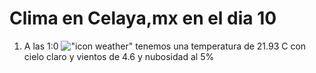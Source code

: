 # Clima en Celaya,mx en el dia 10

1. A las 1:0 !["icon weather"](http://openweathermap.org/img/w/01n.png) tenemos una temperatura de 21.93 C con cielo claro y  vientos de 4.6 y nubosidad al 5%
